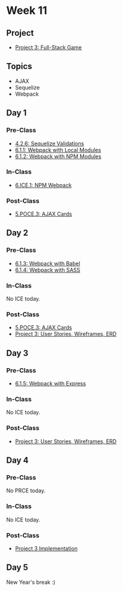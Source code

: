 # Week 11

## Project

* [Project 3: Full-Stack Game](../../projects/project-3-full-stack-game.md)

## Topics

* AJAX
* Sequelize
* Webpack

## Day 1

### Pre-Class

* [4.2.6: Sequelize Validations](../../4-back-end-structure/4.2-sequelize/4.2.6-sequelize-validations.md)
* [6.1.1: Webpack with Local Modules](../../6-front-end-infrastructure/6.1-webpack/6.1.1-webpack-with-local-modules.md)
* [6.1.2: Webpack with NPM Modules](../../6-front-end-infrastructure/6.1-webpack/6.1.2-webpack-with-npm-modules.md)

### In-Class

* [6.ICE.1: NPM Webpack](../../6-front-end-infrastructure/6.ice-in-class-exercises/6.ice.1-npm-webpack.md)

### Post-Class

* [5.POCE.3: AJAX Cards](../../5-full-stack-application/5.poce-post-class-exercises/5.poce.3-ajax-cards.md)

## Day 2

### Pre-Class

* [6.1.3: Webpack with Babel](../../6-front-end-infrastructure/6.1-webpack/6.1.3-webpack-with-babel.md)
* [6.1.4: Webpack with SASS](../../6-front-end-infrastructure/6.1-webpack/6.1.4-webpack-with-sass.md)

### In-Class

No ICE today.

### Post-Class

* [5.POCE.3: AJAX Cards](../../5-full-stack-application/5.poce-post-class-exercises/5.poce.3-ajax-cards.md)
* [Project 3: User Stories, Wireframes, ERD](../../projects/project-3-full-stack-game.md#ideation-phase-1)

## Day 3

### Pre-Class

* [6.1.5: Webpack with Express](../../6-front-end-infrastructure/6.1-webpack/6.1.5-webpack-with-express.md)

### In-Class

No ICE today.

### Post-Class

* [Project 3: User Stories, Wireframes, ERD](../../projects/project-3-full-stack-game.md#ideation-phase-2)

## Day 4

### Pre-Class

No PRCE today.

### In-Class

No ICE today.

### Post-Class

* [Project 3 Implementation](../../projects/project-3-full-stack-game.md)

## Day 5

New Year's break :\)

